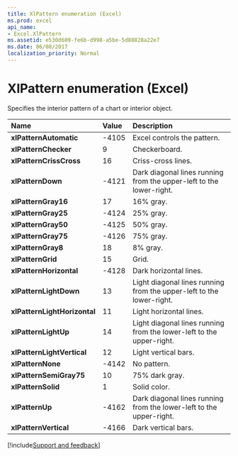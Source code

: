 ```yaml
---
title: XlPattern enumeration (Excel)
ms.prod: excel
api_name:
- Excel.XlPattern
ms.assetid: e530d609-fe6b-d998-a5be-5d88828a22e7
ms.date: 06/08/2017
localization_priority: Normal
---
```



# XlPattern enumeration (Excel)

Specifies the interior pattern of a chart or interior object.



|Name|Value|Description|
|:-----|:-----|:-----|
| **xlPatternAutomatic**|-4105|Excel controls the pattern.|
| **xlPatternChecker**|9|Checkerboard.|
| **xlPatternCrissCross**|16|Criss-cross lines.|
| **xlPatternDown**|-4121|Dark diagonal lines running from the upper-left to the lower-right.|
| **xlPatternGray16**|17|16% gray.|
| **xlPatternGray25**|-4124|25% gray.|
| **xlPatternGray50**|-4125|50% gray.|
| **xlPatternGray75**|-4126|75% gray.|
| **xlPatternGray8**|18|8% gray.|
| **xlPatternGrid**|15|Grid.|
| **xlPatternHorizontal**|-4128|Dark horizontal lines.|
| **xlPatternLightDown**|13|Light diagonal lines running from the upper-left to the lower-right.|
| **xlPatternLightHorizontal**|11|Light horizontal lines.|
| **xlPatternLightUp**|14|Light diagonal lines running from the lower-left to the upper-right.|
| **xlPatternLightVertical**|12|Light vertical bars.|
| **xlPatternNone**|-4142|No pattern.|
| **xlPatternSemiGray75**|10|75% dark gray.|
| **xlPatternSolid**|1|Solid color.|
| **xlPatternUp**|-4162|Dark diagonal lines running from the lower-left to the upper-right.|
| **xlPatternVertical**|-4166|Dark vertical bars.|

[!include[Support and feedback](~/includes/feedback-boilerplate.md)]
